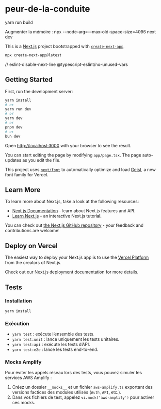 # peur-de-la-conduite

yarn run build

Augmenter la mémoire : npx --node-arg=--max-old-space-size=4096 next dev

This is a [Next.js](https://nextjs.org) project bootstrapped with [`create-next-app`](https://nextjs.org/docs/app/api-reference/cli/create-next-app).

```bash
npx create-next-app@latest
```

// eslint-disable-next-line @typescript-eslint/no-unused-vars

## Getting Started

First, run the development server:

```bash
yarn install
# or
yarn run dev
# or
yarn dev
# or
pnpm dev
# or
bun dev
```

Open [http://localhost:3000](http://localhost:3000) with your browser to see the result.

You can start editing the page by modifying `app/page.tsx`. The page auto-updates as you edit the file.

This project uses [`next/font`](https://nextjs.org/docs/app/building-your-application/optimizing/fonts) to automatically optimize and load [Geist](https://vercel.com/font), a new font family for Vercel.

## Learn More

To learn more about Next.js, take a look at the following resources:

- [Next.js Documentation](https://nextjs.org/docs) - learn about Next.js features and API.
- [Learn Next.js](https://nextjs.org/learn) - an interactive Next.js tutorial.

You can check out [the Next.js GitHub repository](https://github.com/vercel/next.js) - your feedback and contributions are welcome!

## Deploy on Vercel

The easiest way to deploy your Next.js app is to use the [Vercel Platform](https://vercel.com/new?utm_medium=default-template&filter=next.js&utm_source=create-next-app&utm_campaign=create-next-app-readme) from the creators of Next.js.

Check out our [Next.js deployment documentation](https://nextjs.org/docs/app/building-your-application/deploying) for more details.

## Tests

### Installation

```bash
yarn install
```

### Exécution

- `yarn test` : exécute l’ensemble des tests.
- `yarn test:unit` : lance uniquement les tests unitaires.
- `yarn test:api` : exécute les tests d’API.
- `yarn test:e2e` : lance les tests end-to-end.

### Mocks Amplify

Pour éviter les appels réseau lors des tests, vous pouvez simuler les services AWS Amplify :

1. Créez un dossier `__mocks__` et un fichier `aws-amplify.ts` exportant des versions factices des modules utilisés (`Auth`, `API`, etc.).
2. Dans vos fichiers de test, appelez `vi.mock('aws-amplify')` pour activer ces mocks.
